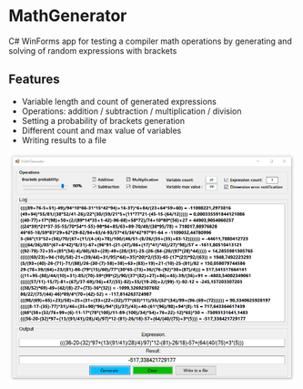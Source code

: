 # MathGenerator

C# WinForms app for testing a compiler math operations by generating and solving of random expressions with brackets

## Features

- Variable length and count of generated expressions
- Operations: addition / subtraction / multiplication / division
- Setting a probability of brackets generation
- Different count and max value of variables
- Writing results to a file

![](screenshot.png)

